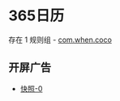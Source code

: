# 365日历

存在 1 规则组 - [com.when.coco](/src/apps/com.when.coco.ts)

## 开屏广告

- [快照-0](https://i.gkd.li/import/13709379)
